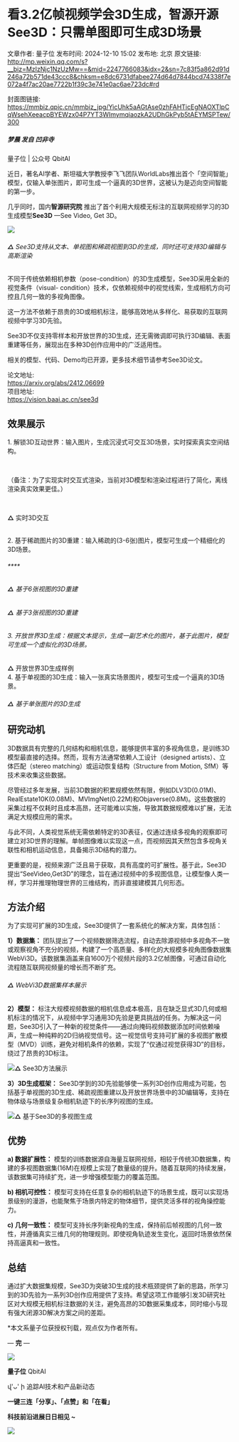 # 看3.2亿帧视频学会3D生成，智源开源See3D：只需单图即可生成3D场景

文章作者: 量子位
发布时间: 2024-12-10 15:02
发布地: 北京
原文链接: http://mp.weixin.qq.com/s?__biz=MzIzNjc1NzUzMw==&mid=2247766083&idx=2&sn=7c83f5a862d91d246a72b571de43ccc8&chksm=e8dc6731dfabee274d64d7844bcd74338f7e072a4f7ac20ae7722b1f39c3e741e0ac6ae723dc#rd

封面图链接: https://mmbiz.qpic.cn/mmbiz_jpg/YicUhk5aAGtAse0zhFAHTicEgNAOXTlpCqWsehXeeacpBYEWzx04P7YT3WImymqiaozkA2UDhGkPyb5tAEYMSPTew/300

##### 梦晨 发自 凹非寺  
量子位 | 公众号 QbitAI

近日，著名AI学者、斯坦福大学教授李飞飞团队WorldLabs推出首个「空间智能」模型，仅输入单张图片，即可生成一个逼真的3D世界，这被认为是迈向空间智能的第一步。

几乎同时，国内**智源研究院** 推出了首个利用大规模无标注的互联网视频学习的3D生成模型**See3D** —See Video, Get 3D。

![](https://mmbiz.qpic.cn/mmbiz_png/YicUhk5aAGtAse0zhFAHTicEgNAOXTlpCqH1SNWLTBCw0dcNWSCD4RrbvCCop6wYorc8q1GNuWDLOyNVJzYNKIlw/640?wx_fmt=png&from=appmsg)

###### **△** See3D支持从文本、单视图和稀疏视图到3D的生成，同时还可支持3D编辑与高斯渲染

不同于传统依赖相机参数（pose-condition）的3D生成模型，See3D采用全新的视觉条件（visual-
condition）技术，仅依赖视频中的视觉线索，生成相机方向可控且几何一致的多视角图像。

这一方法不依赖于昂贵的3D或相机标注，能够高效地从多样化、易获取的互联网视频中学习3D先验。

See3D不仅支持零样本和开放世界的3D生成，还无需微调即可执行3D编辑、表面重建等任务，展现出在多种3D创作应用中的广泛适用性。

相关的模型、代码、Demo均已开源，更多技术细节请参考See3D论文。

论文地址:  
https://arxiv.org/abs/2412.06699  
项目地址:  
https://vision.baai.ac.cn/see3d

## 效果展示

  

1\. 解锁3D互动世界：输入图片，生成沉浸式可交互3D场景，实时探索真实空间结构。

‍  

（备注：为了实现实时交互式渲染，当前对3D模型和渲染过程进行了简化，离线渲染真实效果更佳。）

‍  

‍**△** 实时3D交互  
‍

2\. 基于稀疏图片的3D重建：输入稀疏的(3-6张)图片，模型可生成一个精细化的3D场景。  

  

###### ****

###### **△** 基于6张视图的3D重建

######  

###### **△** 基于3张视图的3D重建

######  

###### 3\. 开放世界3D生成：根据文本提示，生成一副艺术化的图片，基于此图片，模型可生成一个虚拟化的3D场景。

######  

**△** 开放世界3D生成样例  
4\. 基于单视图的3D生成：输入一张真实场景图片，模型可生成一个逼真的3D场景。  

###### **△** 基于单张图片的3D生成

## 研究动机

3D数据具有完整的几何结构和相机信息，能够提供丰富的多视角信息，是训练3D模型最直接的选择。然而，现有方法通常依赖人工设计（designed
artists）、立体匹配（stereo matching）或运动恢复结构（Structure from Motion, SfM）等技术来收集这些数据。

尽管经过多年发展，当前3D数据的积累规模依然有限，例如DLV3D(0.01M)、RealEstate10K(0.08M)、MVImgNet(0.22M)和Objaverse(0.8M)。这些数据的采集过程不仅耗时且成本高昂，还可能难以实施，导致其数据规模难以扩展，无法满足大规模应用的需求。

与此不同，人类视觉系统无需依赖特定的3D表征，仅通过连续多视角的观察即可建立对3D世界的理解。单帧图像难以实现这一点，而视频因其天然包含多视角关联性和相机运动信息，具备揭示3D结构的潜力。

更重要的是，视频来源广泛且易于获取，具有高度的可扩展性。基于此，See3D提出“SeeVideo,Get3D”的理念，旨在通过视频中的多视图信息，让模型像人类一样，学习并推理物理世界的三维结构，而非直接建模其几何形态。

## 方法介绍

为了实现可扩展的3D生成，See3D提供了一套系统化的解决方案，具体包括：

**1）数据集：**
团队提出了一个视频数据筛选流程，自动去除源视频中多视角不一致或观察视角不充分的视频，构建了一个高质量、多样化的大规模多视角图像数据集WebVi3D。该数据集涵盖来自1600万个视频片段的3.2亿帧图像，可通过自动化流程随互联网视频量的增长而不断扩充。

###### **△** WebVi3D数据集样本展示

**2）模型：**
标注大规模视频数据的相机信息成本极高，且在缺乏显式3D几何或相机标注的情况下，从视频中学习通用3D先验是更具挑战的任务。为解决这一问题，See3D引入了一种新的视觉条件——通过向掩码视频数据添加时间依赖噪声，生成一种纯粹的2D归纳视觉信号。这一视觉信号支持可扩展的多视图扩散模型（MVD）训练，避免对相机条件的依赖，实现了“仅通过视觉获得3D”的目标，绕过了昂贵的3D标注。

![](https://mmbiz.qpic.cn/mmbiz_png/YicUhk5aAGtAse0zhFAHTicEgNAOXTlpCqvAltTdjcnal2eFtSFP9YNB1xibU2SNKDbxUibMPYVe6wkuh1bJkyggvA/640?wx_fmt=png&from=appmsg)**△**
See3D方法展示

**3）3D生成框架：**
See3D学到的3D先验能够使一系列3D创作应用成为可能，包括基于单视图的3D生成、稀疏视图重建以及开放世界场景中的3D编辑等，支持在物体级与场景级复杂相机轨迹下的长序列视图的生成。

![](https://mmbiz.qpic.cn/mmbiz_png/YicUhk5aAGtAse0zhFAHTicEgNAOXTlpCq6lYcbRL7vwcAXhAJP2NCIFB0JthYcFwleaFUQczo6JVPyuc9bCRBbQ/640?wx_fmt=png&from=appmsg)**△**
基于See3D的多视图生成

## 优势

**a) 数据扩展性：**
模型的训练数据源自海量互联网视频，相较于传统3D数据集，构建的多视图数据集(16M)在规模上实现了数量级的提升。随着互联网的持续发展，该数据集可持续扩充，进一步增强模型能力的覆盖范围。

**b) 相机可控性：**
模型可支持在任意复杂的相机轨迹下的场景生成，既可以实现场景级别的漫游，也能聚焦于场景内特定的物体细节，提供灵活多样的视角操控能力。

**c) 几何一致性：**
模型可支持长序列新视角的生成，保持前后帧视图的几何一致性，并遵循真实三维几何的物理规则。即使视角轨迹发生变化，返回时场景依然保持高逼真和一致性。

## 总结

通过扩大数据集规模，See3D为突破3D生成的技术瓶颈提供了新的思路，所学习到的3D先验为一系列3D创作应用提供了支持。希望这项工作能够引发3D研究社区对大规模无相机标注数据的关注，避免高昂的3D数据采集成本，同时缩小与现有强大闭源3D解决方案之间的差距。

*本文系量子位获授权刊载，观点仅为作者所有。

  

— **完** —

![](https://mmbiz.qpic.cn/mmbiz_jpg/YicUhk5aAGtCMTiaQvFTH1BuicE6KgJEARU6aCY4PfZHwOUZ0icduoLL4pFsRC23KyvGAhjp4fIYWfVCaicicyVRAxHA/640?wx_fmt=jpeg)

**量子位** QbitAI

վ'ᴗ' ի 追踪AI技术和产品新动态

**一键三连「分享」、「点赞」和「在看」**

**科技前沿进展日日相见 ~**

![](https://mmbiz.qpic.cn/mmbiz_svg/g9RQicMD01M0tYoRQT2cMQRmPS5ZDyrrfzeksiay90KaDzlGBH61icqHxmgFKfvfXtVuwTHV740CDLAaXU1LIfZyoJEpYKcRIiaE/640?wx_fmt=svg)

